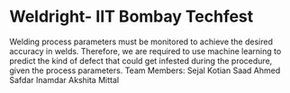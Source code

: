 # Weldright- IIT Bombay Techfest
Welding process parameters must be monitored to achieve the desired accuracy in welds. Therefore, we are required to use machine learning to predict the kind of defect that could get infested during the procedure, given the process parameters.
Team Members:
Sejal Kotian
Saad Ahmed
Safdar Inamdar
Akshita Mittal
